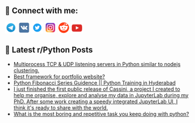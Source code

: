 ## 🔎 Connect with me:
[<img src="https://github.com/bullbesh/bullbesh/blob/main/images/Telegram.png" width="32" height="32" />](https://t.me/bullbesh)
[<img src="https://github.com/bullbesh/bullbesh/blob/main/images/VK.png" width="32" height="32" />](https://vk.com/bullbesh)
[<img src="https://github.com/bullbesh/bullbesh/blob/main/images/Twitter.png" width="32" height="32" />](https://twitter.com/bullbesh1)
[<img src="https://github.com/bullbesh/bullbesh/blob/main/images/Instagram.png" width="32" height="32" />](https://www.instagram.com/bullbesh)
[<img src="https://github.com/bullbesh/bullbesh/blob/main/images/Reddit.png" width="32" height="32" />](https://www.reddit.com/user/bullbesh)
[<img src="https://github.com/bullbesh/bullbesh/blob/main/images/YouTube.png" width="32" height="32" />](https://www.youtube.com/channel/UCtfjRs6uzgq5mfm8S06WTcg)

## 📕 Latest r/Python Posts
<!-- BLOG-POST-LIST:START -->
- [Multiprocess TCP &amp; UDP listening servers in Python similar to nodejs clustering.](https://www.reddit.com/r/Python/comments/1670gqs/multiprocess_tcp_udp_listening_servers_in_python/)
- [Best framework for portfolio website?](https://www.reddit.com/r/Python/comments/166xf22/best_framework_for_portfolio_website/)
- [Python Fibonacci Series Guidence || Python Training in Hyderabad](https://www.reddit.com/r/Python/comments/166w1we/python_fibonacci_series_guidence_python_training/)
- [I just finished the first public release of Cassini, a project I created to help me organise, explore and analyse my data in JupyterLab during my PhD. After some work creating a speedy integrated JupyterLab UI, I think it&#39;s ready to share with the world.](https://www.reddit.com/r/Python/comments/166psgz/i_just_finished_the_first_public_release_of/)
- [What is the most boring and repetitive task you keep doing with python?](https://www.reddit.com/r/Python/comments/166mx5f/what_is_the_most_boring_and_repetitive_task_you/)
<!-- BLOG-POST-LIST:END -->
